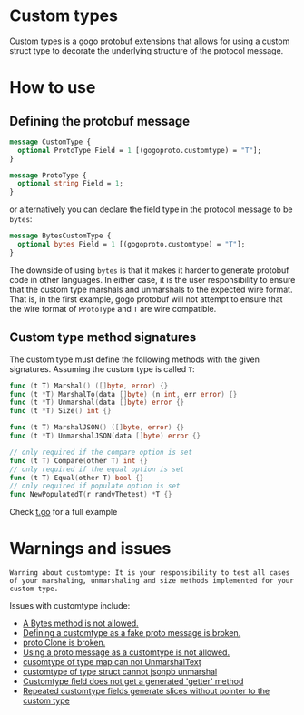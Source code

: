 # Custom types

Custom types is a gogo protobuf extensions that allows for using a custom
struct type to decorate the underlying structure of the protocol message.

# How to use

## Defining the protobuf message

```proto
message CustomType {
  optional ProtoType Field = 1 [(gogoproto.customtype) = "T"];
}

message ProtoType {
  optional string Field = 1;
}
```

or alternatively you can declare the field type in the protocol message to be
`bytes`:

```proto
message BytesCustomType {
  optional bytes Field = 1 [(gogoproto.customtype) = "T"];
}
```

The downside of using `bytes` is that it makes it harder to generate protobuf
code in other languages. In either case, it is the user responsibility to
ensure that the custom type marshals and unmarshals to the expected wire
format. That is, in the first example, gogo protobuf will not attempt to ensure
that the wire format of `ProtoType` and `T` are wire compatible.

## Custom type method signatures

The custom type must define the following methods with the given
signatures. Assuming the custom type is called `T`:

```go
func (t T) Marshal() ([]byte, error) {}
func (t *T) MarshalTo(data []byte) (n int, err error) {}
func (t *T) Unmarshal(data []byte) error {}
func (t *T) Size() int {}

func (t T) MarshalJSON() ([]byte, error) {}
func (t *T) UnmarshalJSON(data []byte) error {}

// only required if the compare option is set
func (t T) Compare(other T) int {}
// only required if the equal option is set
func (t T) Equal(other T) bool {}
// only required if populate option is set
func NewPopulatedT(r randyThetest) *T {}
```

Check [t.go](test/t.go) for a full example

# Warnings and issues

`Warning about customtype: It is your responsibility to test all cases of your marshaling, unmarshaling and size methods implemented for your custom type.`

Issues with customtype include:
  * <a href="https://github.com/kubegames/protobuf/issues/199">A Bytes method is not allowed.<a/>
  * <a href="https://github.com/kubegames/protobuf/issues/132">Defining a customtype as a fake proto message is broken.</a>
  * <a href="https://github.com/kubegames/protobuf/issues/147">proto.Clone is broken.</a>
  * <a href="https://github.com/kubegames/protobuf/issues/125">Using a proto message as a customtype is not allowed.</a>
  * <a href="https://github.com/kubegames/protobuf/issues/200">cusomtype of type map can not UnmarshalText</a>
  * <a href="https://github.com/kubegames/protobuf/issues/201">customtype of type struct cannot jsonpb unmarshal</a>
  * <a href="https://github.com/kubegames/protobuf/issues/477">Customtype field does not get a generated 'getter' method</a>
  * <a href="https://github.com/kubegames/protobuf/issues/478">Repeated customtype fields generate slices without pointer to the custom type </a>
